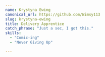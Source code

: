 ```yaml
---
name: Krystyna Ewing
canonical_url: https://github.com/Wimsy113
slug: krystyna-ewing
title: Delivery Apprentice
catch_phrase: "Just a sec, I got this."
skills:
  - "Comic-ing"
  - "Never Giving Up"

---
```

